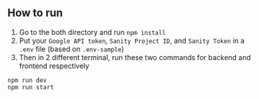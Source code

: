## How to run

1. Go to the both directory and run `npm install`
2. Put your `Google API token`, `Sanity Project ID`, and `Sanity Token` in a `.env` file (based on `.env-sample`)
3. Then in 2 different terminal, run these two commands for backend and frontend respectively

```shell
npm run dev
npm run start
```
